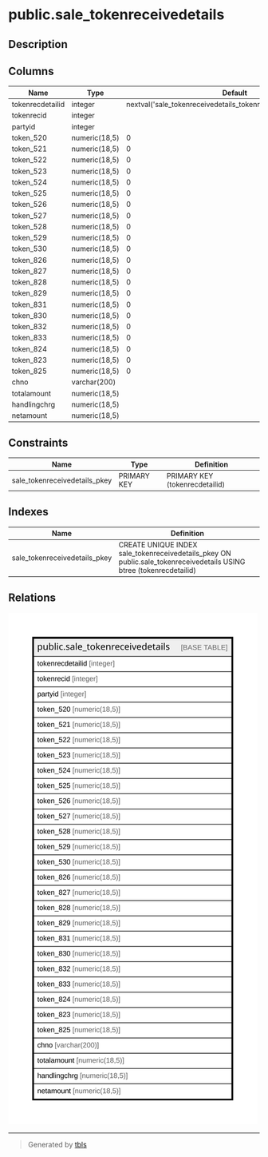# public.sale_tokenreceivedetails

## Description

## Columns

| Name | Type | Default | Nullable | Children | Parents | Comment |
| ---- | ---- | ------- | -------- | -------- | ------- | ------- |
| tokenrecdetailid | integer | nextval('sale_tokenreceivedetails_tokenrecdetailid_seq'::regclass) | false |  |  |  |
| tokenrecid | integer |  | true |  |  |  |
| partyid | integer |  | true |  |  |  |
| token_520 | numeric(18,5) | 0 | true |  |  |  |
| token_521 | numeric(18,5) | 0 | true |  |  |  |
| token_522 | numeric(18,5) | 0 | true |  |  |  |
| token_523 | numeric(18,5) | 0 | true |  |  |  |
| token_524 | numeric(18,5) | 0 | true |  |  |  |
| token_525 | numeric(18,5) | 0 | true |  |  |  |
| token_526 | numeric(18,5) | 0 | true |  |  |  |
| token_527 | numeric(18,5) | 0 | true |  |  |  |
| token_528 | numeric(18,5) | 0 | true |  |  |  |
| token_529 | numeric(18,5) | 0 | true |  |  |  |
| token_530 | numeric(18,5) | 0 | true |  |  |  |
| token_826 | numeric(18,5) | 0 | true |  |  |  |
| token_827 | numeric(18,5) | 0 | true |  |  |  |
| token_828 | numeric(18,5) | 0 | true |  |  |  |
| token_829 | numeric(18,5) | 0 | true |  |  |  |
| token_831 | numeric(18,5) | 0 | true |  |  |  |
| token_830 | numeric(18,5) | 0 | true |  |  |  |
| token_832 | numeric(18,5) | 0 | true |  |  |  |
| token_833 | numeric(18,5) | 0 | true |  |  |  |
| token_824 | numeric(18,5) | 0 | true |  |  |  |
| token_823 | numeric(18,5) | 0 | true |  |  |  |
| token_825 | numeric(18,5) | 0 | true |  |  |  |
| chno | varchar(200) |  | true |  |  |  |
| totalamount | numeric(18,5) |  | true |  |  |  |
| handlingchrg | numeric(18,5) |  | true |  |  |  |
| netamount | numeric(18,5) |  | true |  |  |  |

## Constraints

| Name | Type | Definition |
| ---- | ---- | ---------- |
| sale_tokenreceivedetails_pkey | PRIMARY KEY | PRIMARY KEY (tokenrecdetailid) |

## Indexes

| Name | Definition |
| ---- | ---------- |
| sale_tokenreceivedetails_pkey | CREATE UNIQUE INDEX sale_tokenreceivedetails_pkey ON public.sale_tokenreceivedetails USING btree (tokenrecdetailid) |

## Relations

![er](public.sale_tokenreceivedetails.svg)

---

> Generated by [tbls](https://github.com/k1LoW/tbls)
